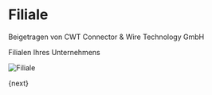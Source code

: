 <!-- add-breadcrumbs -->
# Filiale
<span class="text-muted contributed-by">Beigetragen von CWT Connector & Wire Technology GmbH</span>

Filialen Ihres Unternehmens

<img class="screenshot" alt="Filiale" src="{{docs_base_url}}/assets/img/human-resources/branch.png">

{next}
